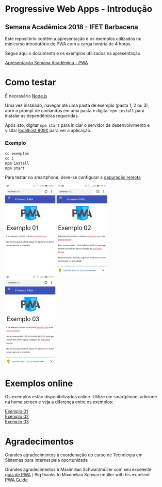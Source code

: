 # Progressive Web Apps - Introdução
## Semana Acadêmica 2018 - IFET Barbacena
Este repositório contêm a apresentação e os exemplos utilizados no minicurso introdutório de PWA com a carga horária de 4 horas.

Segue aqui o documento e os exemplos utilizados na apresentação.

[Apresentação Semana Acadêmica - PWA](https://github.com/RichardsonWTR/pwa_sem_academica/archive/master.zip)

# Como testar 
É necessário [Node.js](https://nodejs.org) 

Uma vez instalado, navegar até uma pasta de exemplo (pasta 1, 2 ou 3), abrir o prompt de comandos em uma pasta e digitar `npm install` para instalar as dependências requeridas.

Após isto, digitar `npm start` para iniciar o servidor de desenvolvimento e visitar [localhost:8080](http://localhost:8080) para ver a aplicação.

### Exemplo
```
cd exemplos
cd 1
npm install
npm start
```
Para testar no smartphone, deve-se configurar a [depuração remota](https://developers.google.com/web/tools/chrome-devtools/remote-debugging/)

<p float="left">
  <img src="https://github.com/RichardsonWTR/pwa_sem_academica/blob/master/imgs/ex1.jpg" width="33%" />
  <img src="https://github.com/RichardsonWTR/pwa_sem_academica/blob/master/imgs/ex2.jpg" width="33%" />
  <img src="https://github.com/RichardsonWTR/pwa_sem_academica/blob/master/imgs/ex3.jpg" width="33%" />
</p>

# Exemplos online
Os exemplos estão disponibilizados online. Utilize um smartphone, adicione na home screen e veja a diferença entre os exemplos:
 
[Exemplo 01](https://richardsonwtr.github.io/pwa_sem_academica/1/)  
[Exemplo 02](https://richardsonwtr.github.io/pwa_sem_academica/2/)  
[Exemplo 03](https://richardsonwtr.github.io/pwa_sem_academica/3/)

# Agradecimentos
Grandes agradecimentos à coordenação do curso  de Tecnologia em Sistemas para Internet pela oportunidade

Grandes agradecimentos à Maximilian Schwarzmüller com seu excelente [guia de PWA](https://www.udemy.com/progressive-web-app-pwa-the-complete-guide) / Big thanks to Maximilian Schwarzmüller with his excellent [PWA Guide](https://www.udemy.com/progressive-web-app-pwa-the-complete-guide)
